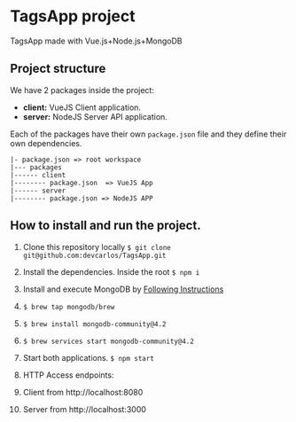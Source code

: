 # TagsApp project

TagsApp made with Vue.js+Node.js+MongoDB

## Project structure

We have 2 packages inside the project:
- **client:** VueJS Client application.
- **server:** NodeJS Server API application.

Each of the packages have their own `package.json` file and they define their own dependencies.

```
|- package.json => root workspace
|--- packages
|------ client
|-------- package.json  => VueJS App
|------ server
|-------- package.json => NodeJS APP
```

## How to install and run the project.

1. Clone this repository locally `$ git clone git@github.com:devcarlos/TagsApp.git`

2. Install the dependencies. Inside the root `$ npm i`

3. Install and execute MongoDB by [Following Instructions](https://docs.mongodb.com/manual/tutorial/install-mongodb-on-os-x/)

 1. `$ brew tap mongodb/brew`

 2. `$ brew install mongodb-community@4.2`

 3. `$ brew services start mongodb-community@4.2`

4. Start both applications. `$ npm start`

5. HTTP Access endpoints:

  1. Client from http://localhost:8080
  2. Server from http://localhost:3000
